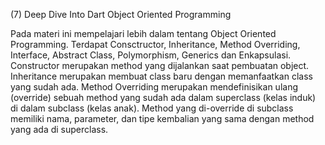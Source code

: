 (7) Deep Dive Into Dart Object Oriented Programming

Pada materi ini mempelajari lebih dalam tentang Object Oriented Programming. Terdapat Consctructor, Inheritance, Method Overriding, Interface, Abstract Class, Polymorphism, Generics dan Enkapsulasi. Constructor merupakan method yang dijalankan saat pembuatan object. Inheritance merupakan membuat class baru dengan memanfaatkan class yang sudah ada. Method Overriding merupakan  mendefinisikan ulang (override) sebuah method yang sudah ada dalam superclass (kelas induk) di dalam subclass (kelas anak). Method yang di-override di subclass memiliki nama, parameter, dan tipe kembalian yang sama dengan method yang ada di superclass. 